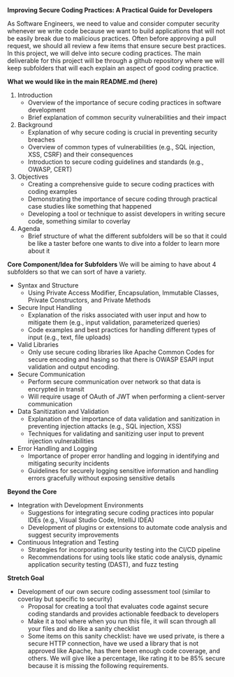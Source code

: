 **Improving Secure Coding Practices: A Practical Guide for Developers**

As Software Engineers, we need to value and consider computer security whenever we write code because we want to build applications that will not be easily break due to malicious practices. Often before approving a pull request, we should all review a few items that ensure secure best practices. In this project, we will delve into secure coding practices. The main deliverable for this project will be through a github repository where we will keep subfolders that will each explain an aspect of good coding practice. 

**What we would like in the main README.md (here)**
1. Introduction
   - Overview of the importance of secure coding practices in software development
   - Brief explanation of common security vulnerabilities and their impact
2. Background
   - Explanation of why secure coding is crucial in preventing security breaches
   - Overview of common types of vulnerabilities (e.g., SQL injection, XSS, CSRF) and their consequences
   - Introduction to secure coding guidelines and standards (e.g., OWASP, CERT)
3. Objectives
   - Creating a comprehensive guide to secure coding practices with coding examples
   - Demonstrating the importance of secure coding through practical case studies like something that happened
   - Developing a tool or technique to assist developers in writing secure code, something similar to coverlay
4. Agenda
   - Brief structure of what the different subfolders will be so that it could be like a taster before one wants to dive into a folder to learn more about it 

**Core Component/Idea for Subfolders**
We will be aiming to have about 4 subfolders so that we can sort of have a variety. 
   - Syntax and Structure
     - Using Private Access Modifier, Encapsulation, Immutable Classes, Private Constructors, and Private Methods
   - Secure Input Handling
     - Explanation of the risks associated with user input and how to mitigate them (e.g., input validation, parameterized queries)
     - Code examples and best practices for handling different types of input (e.g., text, file uploads)
   - Valid Libraries
     - Only use secure coding libraries like Apache Common Codes for secure encoding and hasing so that there is OWASP ESAPI input validation and output encoding.
   - Secure Communication
     - Perform secure communication over network so that data is encrypted in transit
     - Will require usage of OAuth of JWT when performing a client-server communication
   - Data Sanitization and Validation
     - Explanation of the importance of data validation and sanitization in preventing injection attacks (e.g., SQL injection, XSS)
     - Techniques for validating and sanitizing user input to prevent injection vulnerabilities
   - Error Handling and Logging
     - Importance of proper error handling and logging in identifying and mitigating security incidents
     - Guidelines for securely logging sensitive information and handling errors gracefully without exposing sensitive details

**Beyond the Core**
   - Integration with Development Environments
     - Suggestions for integrating secure coding practices into popular IDEs (e.g., Visual Studio Code, IntelliJ IDEA)
     - Development of plugins or extensions to automate code analysis and suggest security improvements
   - Continuous Integration and Testing
     - Strategies for incorporating security testing into the CI/CD pipeline
     - Recommendations for using tools like static code analysis, dynamic application security testing (DAST), and fuzz testing

**Stretch Goal**
   - Development of our own secure coding assessment tool (similar to coverlay but specific to security)
     - Proposal for creating a tool that evaluates code against secure coding standards and provides actionable feedback to developers
     - Make it a tool where when you run this file, it will scan through all your files and do like a sanity checklist
     - Some items on this sanity checklist: have we used private, is there a secure HTTP connection, have we used a library that is not approved like Apache, has there been enough code coverage, and others. We will give like a percentage, like rating it to be 85% secure because it is missing the following requirements.
    
     

